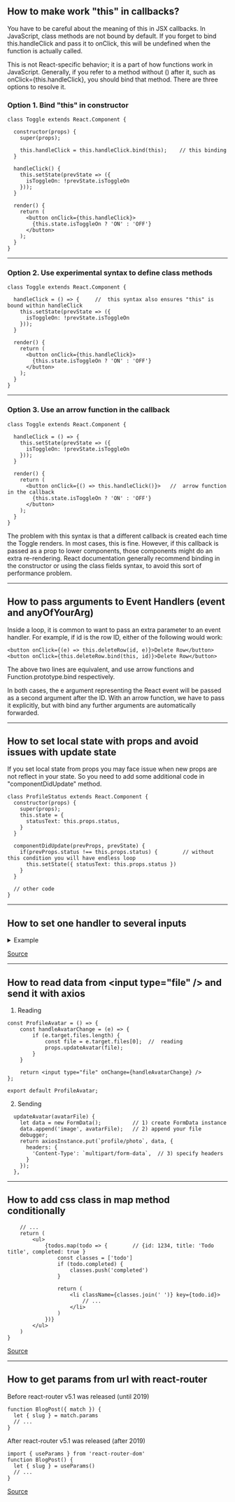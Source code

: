 ## How to make work "this" in callbacks?
You have to be careful about the meaning of this in JSX callbacks. 
In JavaScript, class methods are not bound by default. If you forget
to bind this.handleClick and pass it to onClick, this will be 
undefined when the function is actually called.

This is not React-specific behavior; it is a part of how functions 
work in JavaScript. Generally, if you refer to a method without () 
after it, such as onClick={this.handleClick}, you should bind that 
method. There are three options to resolve it.

### Option 1. Bind "this" in constructor

```
class Toggle extends React.Component {
  
  constructor(props) {
    super(props);

    this.handleClick = this.handleClick.bind(this);    // this binding
  }

  handleClick() {
    this.setState(prevState => ({
      isToggleOn: !prevState.isToggleOn
    }));
  }

  render() {
    return (
      <button onClick={this.handleClick}>
        {this.state.isToggleOn ? 'ON' : 'OFF'}
      </button>
    );
  }
}
```

---

### Option 2. Use experimental syntax to define class methods

```
class Toggle extends React.Component {

  handleClick = () => {		// 	this syntax also ensures "this" is bound within handleClick
    this.setState(prevState => ({
      isToggleOn: !prevState.isToggleOn
    }));
  }

  render() {
    return (
      <button onClick={this.handleClick}>
        {this.state.isToggleOn ? 'ON' : 'OFF'}
      </button>
    );
  }
}
```

---

### Option 3. Use an arrow function in the callback

```
class Toggle extends React.Component {

  handleClick = () => {		
    this.setState(prevState => ({
      isToggleOn: !prevState.isToggleOn
    }));
  }

  render() {
    return (
      <button onClick={() => this.handleClick()}> 	// 	arrow function in the callback
        {this.state.isToggleOn ? 'ON' : 'OFF'}
      </button>
    );
  }
}
```

The problem with this syntax is that a different callback is created each time 
the Toggle renders. In most cases, this is fine. However, if this callback is 
passed as a prop to lower components, those components might do an extra 
re-rendering. React documentation generally recommend binding in the constructor 
or using the class fields syntax, to avoid this sort of performance problem.

---

## How to pass arguments to Event Handlers (event and anyOfYourArg)

Inside a loop, it is common to want to pass an extra parameter to an event 
handler. For example, if id is the row ID, either of the following would work:

```
<button onClick={(e) => this.deleteRow(id, e)}>Delete Row</button>
<button onClick={this.deleteRow.bind(this, id)}>Delete Row</button>
```

The above two lines are equivalent, and use arrow functions and Function.prototype.bind respectively.

In both cases, the e argument representing the React event will be passed as a second argument after the ID.
With an arrow function, we have to pass it explicitly, but with bind any further arguments are automatically forwarded.

---

## How to set local state with props and avoid issues with update state

If you set local state from props you may face issue when new props are not reflect in
your state. So you need to add some additional code in "componentDidUpdate" method.

```
class ProfileStatus extends React.Component {
  constructor(props) {
    super(props);
    this.state = {
      statusText: this.props.status,
    }
  }

  componentDidUpdate(prevProps, prevState) {
    if(prevProps.status !== this.props.status) {        // without this condition you will have endless loop
      this.setState({ statusText: this.props.status })
    }
  }
  
  // other code
}
```

---

## How to set one handler to several inputs

<details>
<summary>Example</summary>

```
    class Reservation extends React.Component {
      constructor(props) {
        super(props);
        this.state = {
          isGoing: true,
          numberOfGuests: 2
        };
    
        this.handleInputChange = this.handleInputChange.bind(this);
      }
    
      handleInputChange(event) {
        const target = event.target;
        const value = target.type === 'checkbox' ? target.checked : target.value;
        const name = target.name;
    
        this.setState({
          [name]: value
        });
      }
    
      render() {
        return (
          <form>
            <label>
              Is going:
              <input
                name="isGoing"
                type="checkbox"
                checked={this.state.isGoing}
                onChange={this.handleInputChange} />
            </label>
            <br />
            <label>
              Number of guests:
              <input
                name="numberOfGuests"
                type="number"
                value={this.state.numberOfGuests}
                onChange={this.handleInputChange} />
            </label>
          </form>
        );
      }
    }
    
    ReactDOM.render(
      <Reservation />,
      document.getElementById('root')
    );

```

</details>

[Source](https://reactjs.org/docs/forms.html#handling-multiple-inputs)

---

## How to read data from &lt;input type="file" /> and send it with axios

1. Reading

```
const ProfileAvatar = () => {
    const handleAvatarChange = (e) => {
        if (e.target.files.length) {
            const file = e.target.files[0];  //  reading
            props.updateAvatar(file);
        }
    }

    return <input type="file" onChange={handleAvatarChange} />
};

export default ProfileAvatar;
```

2. Sending

```
  updateAvatar(avatarFile) {
    let data = new FormData();          // 1) create FormData instance
    data.append('image', avatarFile);   // 2) append your file
    debugger;
    return axiosInstance.put(`profile/photo`, data, {
      headers: {
        'Content-Type': `multipart/form-data`,  // 3) specify headers
      }
    });
  },
```

---

## How to add css class in map method conditionally

```const TodoList = (props) => {
    // ...
    return (
        <ul>
            {todos.map(todo => {        // {id: 1234, title: 'Todo title', completed: true }
                const classes = ['todo']
                if (todo.completed) {
                    classes.push('completed')
                }
                
                return (
                    <li className={classes.join(' ')} key={todo.id}>
                        // ...
                    </li>
                )
            })}
        </ul>
    )
}
```

[Source](https://github.com/vladilenm/react-typescript-intro/blob/d5ff18c6622cbf13f4f2ab9abc292c4b499a7853/src/components/TodoList.tsx#L27)


---

## How to get params from url with react-router

Before react-router v5.1 was released (until 2019)

```
function BlogPost({ match }) {
  let { slug } = match.params
  // ...
}
```

After react-router v5.1 was released (after 2019)

```
import { useParams } from 'react-router-dom'
function BlogPost() {
  let { slug } = useParams()
  // ...
}
```

[Source](https://reacttraining.com/blog/react-router-v5-1)
